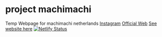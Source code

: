 # project machimachi
Temp Webpage for machimachi netherlands
[Instagram](https://www.instagram.com/machimachi__nl/)
[Official Web](https://www.machitea.com/)
[See website here](www.machitea.nl)
[![Netlify Status](https://api.netlify.com/api/v1/badges/29ed7b9c-c67e-4f77-aa42-d51f0fda1b00/deploy-status)](https://app.netlify.com/sites/admirable-mooncake-b35532/deploys)
